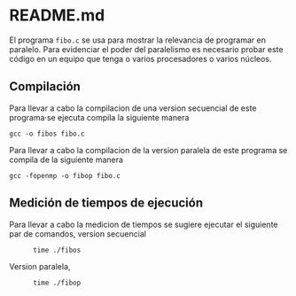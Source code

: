 # README.md

El programa `fibo.c` se usa para mostrar la relevancia de programar en paralelo.
Para evidenciar el poder del paralelismo es necesario probar este código en un equipo que tenga o varios procesadores o varios núcleos.

## Compilación

Para llevar a cabo la compilacion de una version secuencial de este programa·se ejecuta compila la siguiente manera
```
gcc -o fibos fibo.c
```

Para llevar a cabo la compilacion de la version paralela de este programa se compila de la siguiente manera
```
gcc -fopenmp -o fibop fibo.c
```

## Medición de tiempos de ejecución

Para llevar a cabo la medicion de tiempos se sugiere ejecutar el siguiente par de comandos, version secuencial
```
      time ./fibos
```

Version paralela,
```
      time ./fibop
```
